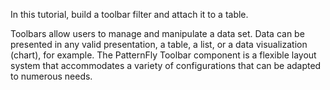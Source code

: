 In this tutorial, build a toolbar filter and attach it to a table.

Toolbars allow users to manage and manipulate a data set. Data can be presented in any valid presentation, a table, a list, or a data visualization (chart), for example. The PatternFly Toolbar component is a flexible layout system that accommodates a variety of configurations that can be adapted to numerous needs.
